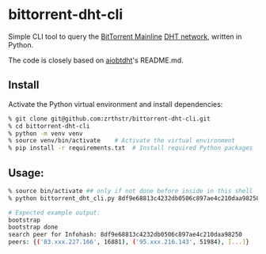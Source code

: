 # bittorrent-dht-cli

Simple CLI tool to query the [BitTorrent Mainline](https://en.wikipedia.org/wiki/Mainline_DHT) [DHT network](https://en.wikipedia.org/wiki/Distributed_hash_table), written in Python.

The code is closely based on [aiobtdht](https://github.com/bashkirtsevich-llc/aiobtdht)'s README.md.

## Install

Activate the Python virtual environment and install dependencies:

```bash
% git clone git@github.com:zrthstr/bittorrent-dht-cli.git
% cd bittorrent-dht-cli
% python -m venv venv
% source venv/bin/activate    # Activate the virtual environment
% pip install -r requirements.txt  # Install required Python packages
```

## Usage:
```bash
% source bin/activate ## only if not done before inside in this shell
% python bittorrent_dht_cli.py 8df9e68813c4232db0506c897ae4c210daa98250

# Expected example output:
bootstrap
bootstrap done
search peer for Infohash: 8df9e68813c4232db0506c897ae4c210daa98250
peers: {('83.xxx.227.166', 16881), ('95.xxx.216.143', 51984), [...]}
```
